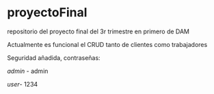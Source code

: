 # proyectoFinal
repositorio del proyecto final del 3r trimestre en primero de DAM
<p>Actualmente es funcional el CRUD tanto de clientes como trabajadores</p>
<p>Seguridad añadida, contraseñas:</p>
<p><em>admin</em> - admin</p>
<p><em>user</em>- 1234</p>
